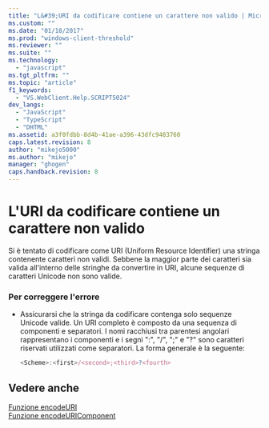 ```yaml
---
title: "L&#39;URI da codificare contiene un carattere non valido | Microsoft Docs"
ms.custom: ""
ms.date: "01/18/2017"
ms.prod: "windows-client-threshold"
ms.reviewer: ""
ms.suite: ""
ms.technology: 
  - "javascript"
ms.tgt_pltfrm: ""
ms.topic: "article"
f1_keywords: 
  - "VS.WebClient.Help.SCRIPT5024"
dev_langs: 
  - "JavaScript"
  - "TypeScript"
  - "DHTML"
ms.assetid: a3f0fdbb-8d4b-41ae-a396-43dfc9483760
caps.latest.revision: 8
author: "mikejo5000"
ms.author: "mikejo"
manager: "ghogen"
caps.handback.revision: 8
---
```

# L&#39;URI da codificare contiene un carattere non valido
Si è tentato di codificare come URI \(Uniform Resource Identifier\) una stringa contenente caratteri non validi.  Sebbene la maggior parte dei caratteri sia valida all'interno delle stringhe da convertire in URI, alcune sequenze di caratteri Unicode non sono valide.  
  
### Per correggere l'errore  
  
-   Assicurarsi che la stringa da codificare contenga solo sequenze Unicode valide.  Un URI completo è composto da una sequenza di componenti e separatori.  I nomi racchiusi tra parentesi angolari rappresentano i componenti e i segni ":", "\/", ";" e "?" sono caratteri riservati utilizzati come separatori.  La forma generale è la seguente:  
  
    ```javascript  
    <Scheme>:<first>/<second>;<third>?<fourth>  
    ```  
  
## Vedere anche  
 [Funzione encodeURI](../../javascript/reference/encodeuri-function-javascript.md)   
 [Funzione encodeURIComponent](../../javascript/reference/encodeuricomponent-function-javascript.md)
